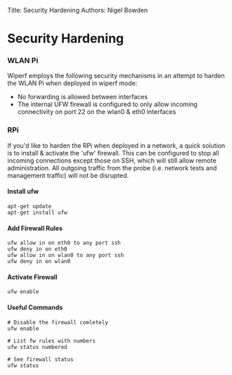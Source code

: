 Title: Security Hardening
Authors: Nigel Bowden

# Security Hardening

### WLAN Pi
Wiperf employs the following security mechanisms in an attempt to harden the WLAN Pi when deployed in wiperf mode:

- No forwarding is allowed between interfaces
- The internal UFW firewall is configured to only allow incoming connectivity on port 22 on the wlan0 & eth0 interfaces


### RPi
If you'd like to harden the RPi when deployed in a network, a quick solution is to install & activate the 'ufw' firewall. This can be configured to stop all incoming connections except those on SSH, which will still allow remote administration. All outgoing traffic from the probe (i.e. network tests and management traffic) will not be disrupted.

#### Install ufw

```
apt-get update
apt-get install ufw
```

#### Add Firewall Rules

```
ufw allow in on eth0 to any port ssh
ufw deny in on eth0
ufw allow in on wlan0 to any port ssh
ufw deny in on wlan0
```

#### Activate Firewall
```
ufw enable
```

#### Useful Commands

```
# Disable the firewall comletely
ufw enable

# List fw rules with numbers
ufw status numbered

# See firewall status
ufw status
```
